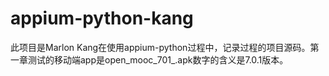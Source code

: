 # appium-python-kang
此项目是Marlon Kang在使用appium-python过程中，记录过程的项目源码。第一章测试的移动端app是open_mooc_701_.apk数字的含义是7.0.1版本。
